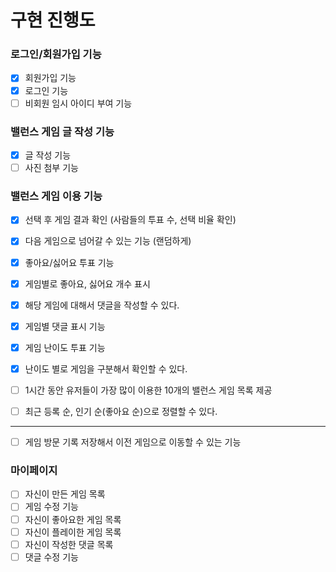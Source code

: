 # 구현 진행도

### 로그인/회원가입 기능

 - [x] 회원가입 기능
 - [x] 로그인 기능
 - [ ] 비회원 임시 아이디 부여 기능

### 밸런스 게임 글 작성 기능

- [x] 글 작성 기능
- [ ] 사진 첨부 기능

### 밸런스 게임 이용 기능

- [x] 선택 후 게임 결과 확인 (사람들의 투표 수, 선택 비율 확인)

- [x] 다음 게임으로 넘어갈 수 있는 기능 (랜덤하게)

- [x] 좋아요/싫어요 투표 기능
- [x] 게임별로 좋아요, 싫어요 개수 표시

- [x] 해당 게임에 대해서 댓글을 작성할 수 있다.
- [x] 게임별 댓글 표시 기능

- [x] 게임 난이도 투표 기능
- [x] 난이도 별로 게임을 구분해서 확인할 수 있다.
- [ ] 1시간 동안 유저들이 가장 많이 이용한 10개의 밸런스 게임 목록 제공
- [ ] 최근 등록 순, 인기 순(좋아요 순)으로 정렬할 수 있다.

-----

- [ ] 게임 방문 기록 저장해서 이전 게임으로 이동할 수 있는 기능

### 마이페이지

- [ ] 자신이 만든 게임 목록
- [ ] 게임 수정 기능
- [ ] 자신이 좋아요한 게임 목록
- [ ] 자신이 플레이한 게임 목록
- [ ] 자신이 작성한 댓글 목록
- [ ] 댓글 수정 기능
